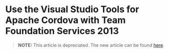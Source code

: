 <properties pageTitle="Use the Visual Studio Tools for Apache Cordova with Team Foundation Services 2013"
  description="Use the Visual Studio Tools for Apache Cordova with Team Foundation Services 2013"
  services=""
  documentationCenter=""
  authors="bursteg" />

# Use the Visual Studio Tools for Apache Cordova with Team Foundation Services 2013

> **NOTE:** This article is depreciated. The new article can be found [here](/articles/tutorial-team-build/TFS2013.md).
